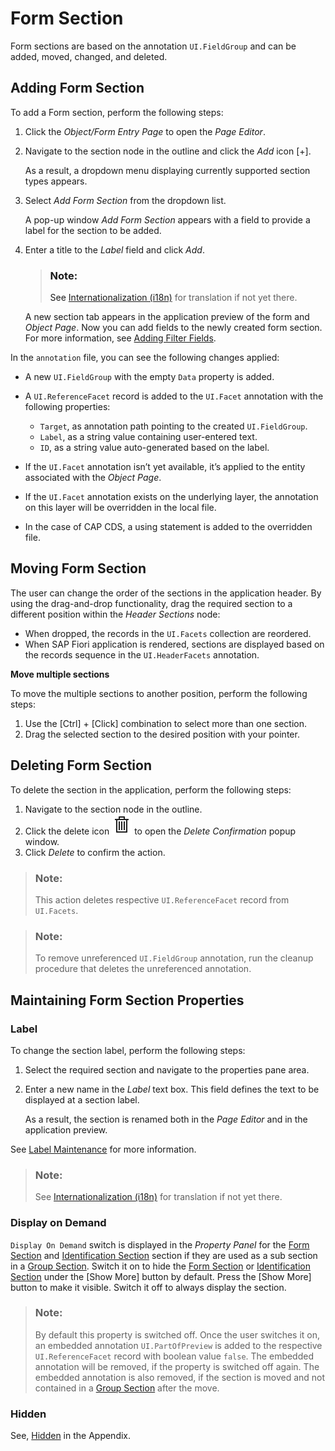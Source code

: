 <!-- loio4102b3d63d9047c881108e6f0caae15e -->

# Form Section

Form sections are based on the annotation `UI.FieldGroup` and can be added, moved, changed, and deleted.



<a name="loio4102b3d63d9047c881108e6f0caae15e__section_d3x_4sx_xrb"/>

## Adding Form Section

To add a Form section, perform the following steps:

1.  Click the *Object/Form Entry Page* to open the *Page Editor*.
2.  Navigate to the section node in the outline and click the *Add* icon [\+\].

    As a result, a dropdown menu displaying currently supported section types appears.

3.  Select *Add Form Section* from the dropdown list.

    A pop-up window *Add Form Section* appears with a field to provide a label for the section to be added.

4.  Enter a title to the *Label* field and click *Add*.

    > ### Note:  
    > See [Internationalization \(i18n\)](internationalization-i18n-eb427f2.md) for translation if not yet there.

    A new section tab appears in the application preview of the form and *Object Page*. Now you can add fields to the newly created form section. For more information, see [Adding Filter Fields](filter-fields-0b84286.md#loio0b8428645243486680ffa22c0b541039__addingfilterfields).


In the `annotation` file, you can see the following changes applied:

-   A new `UI.FieldGroup` with the empty `Data` property is added.
-   A `UI.ReferenceFacet` record is added to the `UI.Facet` annotation with the following properties:
    -   `Target`, as annotation path pointing to the created `UI.FieldGroup`.
    -   `Label`, as a string value containing user-entered text.
    -   `ID`, as a string value auto-generated based on the label.

-   If the `UI.Facet` annotation isn’t yet available, it’s applied to the entity associated with the *Object Page*.
-   If the `UI.Facet` annotation exists on the underlying layer, the annotation on this layer will be overridden in the local file.
-   In the case of CAP CDS, a using statement is added to the overridden file.



<a name="loio4102b3d63d9047c881108e6f0caae15e__section_udp_pxx_xrb"/>

## Moving Form Section

The user can change the order of the sections in the application header. By using the drag-and-drop functionality, drag the required section to a different position within the *Header Sections* node:

-   When dropped, the records in the `UI.Facets` collection are reordered.
-   When SAP Fiori application is rendered, sections are displayed based on the records sequence in the `UI.HeaderFacets` annotation.

**Move multiple sections**

To move the multiple sections to another position, perform the following steps:

1.  Use the [Ctrl\] + [Click\]  combination to select more than one section.
2.  Drag the selected section to the desired position with your pointer.



<a name="loio4102b3d63d9047c881108e6f0caae15e__section_cwh_qxx_xrb"/>

## Deleting Form Section

To delete the section in the application, perform the following steps:

1.  Navigate to the section node in the outline.
2.  Click the delete icon ![](../Project-Functions/images/Delete_icon_VS_Code_86e90a9.png) to open the *Delete Confirmation* popup window.
3.  Click *Delete* to confirm the action.

> ### Note:  
> This action deletes respective `UI.ReferenceFacet` record from `UI.Facets`.

> ### Note:  
> To remove unreferenced `UI.FieldGroup` annotation, run the cleanup procedure that deletes the unreferenced annotation.



<a name="loio4102b3d63d9047c881108e6f0caae15e__changeformsectionlabel"/>

## Maintaining Form Section Properties



### Label

To change the section label, perform the following steps:

1.  Select the required section and navigate to the properties pane area.
2.  Enter a new name in the *Label* text box. This field defines the text to be displayed at a section label.

    As a result, the section is renamed both in the *Page Editor* and in the application preview.


See [Label Maintenance](appendix-457f2e9.md#loiod44832d99bdf4f73ba14cdbb16dc9301) for more information.

> ### Note:  
> See [Internationalization \(i18n\)](internationalization-i18n-eb427f2.md) for translation if not yet there.



### Display on Demand

`Display On Demand` switch is displayed in the *Property Panel* for the [Form Section](form-section-4102b3d.md) and [Identification Section](identification-section-b83f501.md) section if they are used as a sub section in a [Group Section](group-section-1894c47.md). Switch it on to hide the [Form Section](form-section-4102b3d.md) or [Identification Section](identification-section-b83f501.md) under the [Show More\] button by default. Press the [Show More\] button to make it visible. Switch it off to always display the section.

> ### Note:  
> By default this property is switched off. Once the user switches it on, an embedded annotation `UI.PartOfPreview` is added to the respective `UI.ReferenceFacet` record with boolean value `false`. The embedded annotation will be removed, if the property is switched off again. The embedded annotation is also removed, if the section is moved and not contained in a [Group Section](group-section-1894c47.md) after the move.



### Hidden

See, [Hidden](appendix-457f2e9.md#loiof7ad71792a0044d6b6172f078827bdc0) in the Appendix.

